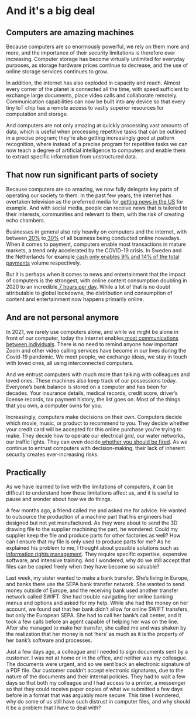 # And it's a big deal

## Computers are amazing machines

Because computers are so enormously powerful, we rely on them more and more, and the importance of their security limitations is therefore ever increasing. Computer storage has become virtually unlimited for everyday purposes, as storage hardware prices continue to decrease, and the use of online storage services continues to grow.

In addition, the internet has also exploded in capacity and reach. Almost every corner of the planet is connected all the time, with speed sufficient to exchange large documents, place video calls and collaborate remotely. Communication capabilities can now be built into any device so that every tiny IoT chip has a remote access to vastly superior resources for computation and storage.

And computers are not only amazing at quickly processing vast amounts of data, which is useful when processing repetitive tasks that can be outlined in a precise program; they’re also getting increasingly good at pattern recognition, where instead of a precise program for repetitive tasks we can now teach a degree of artificial intelligence to computers and enable them to extract specific information from unstructured data.

## That now run significant parts of society

Because computers are so amazing, we now fully delegate key parts of operating our society to them. In the past few years, the internet has overtaken television as the preferred media for[ getting news in the US](https://www.pewresearch.org/fact-tank/2019/09/11/key-findings-about-the-online-news-landscape-in-america/) for example. And with social media, people can receive news that is tailored to their interests, communities and relevant to them, with the risk of creating echo chambers.

Businesses in general also rely heavily on computers and the internet, with between[ 20%](https://fred.stlouisfed.org/series/ECOMPCTSA) to[ 30%](https://www.ibisworld.com/us/bed/percentage-of-business-conducted-online/88090/#:~:text=Instead%2C%20this%20has%20spurred%20an,29.6%25%20of%20all%20business%20activity.) of all business being conducted online nowadays. When it comes to payment, computers enable most transactions in mature markets, a trend only accelerated by the COVID-19 crisis. In Sweden and the Netherlands for example[ cash only enables 9% and 14% of the total payments](https://www.mckinsey.com/~/media/mckinsey/industries/financial%20services/our%20insights/accelerating%20winds%20of%20change%20in%20global%20payments/2020-mckinsey-global-payments-report-vf.pdf) volume respectively.

But it is perhaps when it comes to news and entertainment that the impact of computers is the strongest, with online content consumption doubling in 2020 to an incredible[ 7 hours per day](https://www.forbes.com/sites/johnkoetsier/2020/09/26/global-online-content-consumption-doubled-in-2020/?sh=5db85cd12fde). While a lot of that is no doubt attributable to global lockdowns, the distribution and consumption of content and entertainment now happens primarily online.

## And are not personal anymore

In 2021, we rarely use computers alone, and while we might be alone in front of our computer, today the internet enables[ most communications between individuals](https://wearesocial.com/blog/2021/01/digital-2021-the-latest-insights-into-the-state-of-digital). There is no need to remind anyone how important Zoom and other video calling services have become in our lives during the Covid-19 pandemic. We meet people, we exchange ideas, we stay in touch with loved ones, all using interconnected computers.

And we entrust computers with much more than talking with colleagues and loved ones. These machines also keep track of our possessions today. Everyone’s bank balance is stored on a computer and has been for decades. Your insurance details, medical records, credit score, driver’s license records, tax payment history, the list goes on. Most of the things that you own, a computer owns for you.

Increasingly, computers make decisions on their own. Computers decide which movie, music, or product to recommend to you. They decide whether your credit card will be accepted for this online purchase you’re trying to make. They decide how to operate our electrical grid, our water networks, our traffic lights. They can even decide[ whether you should be fired](https://www.bloomberg.com/news/features/2021-06-28/fired-by-bot-amazon-turns-to-machine-managers-and-workers-are-losing-out). As we continue to entrust computers with decision-making, their lack of inherent security creates ever-increasing risks.

## Practically

As we have learned to live with the limitations of computers, it can be difficult to understand how these limitations affect us, and it is useful to pause and wonder about how we do things.

A few months ago, a friend called me and asked me for advice. He wanted to outsource the production of a machine part that his engineers had designed but not yet manufactured. As they were about to send the 3D drawing file to the supplier machining the part, he wondered: Could my supplier keep the file and produce parts for other factories as well? How can I ensure that my file is only used to produce parts for me? As he explained his problem to me, I thought about possible solutions such as[ information rights management](https://en.wikipedia.org/wiki/Information_rights_management). They require specific expertise, expensive software, and intensive training. And I wondered, why do we still accept that files can be copied freely when they have become so valuable?

Last week, my sister wanted to make a bank transfer. She’s living in Europe, and banks there use the SEPA bank transfer network. She wanted to send money outside of Europe, and the receiving bank used another transfer network called SWIFT. She had trouble navigating her online banking menus and options and asked for my help. While she had the money on her account, we found out that her bank didn’t allow for online SWIFT transfers, but only the European SEPA. She had to call her bank’s call center, and it took a few calls before an agent capable of helping her was on the line. After she managed to make her transfer, she called me and was shaken by the realization that her money is not ‘hers’ as much as it is the property of her bank’s software and processes.

Just a few days ago, a colleague and I needed to sign documents sent by a customer. I was not at home or in the office, and neither was my colleague. The documents were urgent, and so we sent back an electronic signature of a PDF file. Our customer couldn’t accept electronic signatures, due to the nature of the documents and their internal policies. They had to wait a few days so that both my colleague and I had access to a printer, a messenger so that they could receive paper copies of what we submitted a few days before in a format that was arguably more secure. This time I wondered, why do some of us still have such distrust in computer files, and why should it be a problem that I have to deal with?

